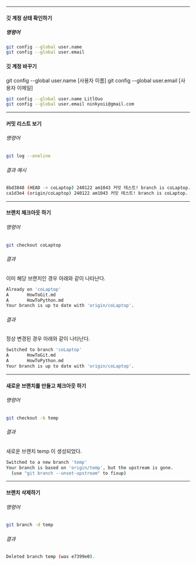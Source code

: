 ***
#### 깃 계정 상태 확인하기
##### 명령어
```bash
git config --global user.name
git config --global user.email
```

#### 깃 계정 바꾸기
git config --global user.name [사용자 이름]
git config --global user.email [사용자 이메일]
```bash
git config --global user.name LitlOuo
git config --global user.email ninkyoii@gmail.com
```




***
#### 커밋 리스트 보기 
###### 명령어
```bash
git log --oneline
```
###### 결과 예시
```bash
8bd3848 (HEAD -> coLaptop) 240122 am1043 커밋 테스트! branch is coLaptop. :)
ca1d3e4 (origin/coLaptop) 240122 am1043 커밋 테스트! branch is coLaptop. :)
````
***

#### 브랜치 체크아웃 하기
###### 명령어 
```bash
git checkout coLaptop
```
###### 결과
이미 해당 브랜치인 경우 아래와 같이 나타난다.
```bash
Already on 'coLaptop'
A       HowToGit.md
A       HowToPython.md
Your branch is up to date with 'origin/coLaptop'.
```
###### 결과
정상 변경된 경우 아래와 같이 나타난다.
```bash
Switched to branch 'coLaptop'
A       HowToGit.md
A       HowToPython.md
Your branch is up to date with 'origin/coLaptop'.
```
***
#### 새로운 브랜치를 만들고 체크아웃 하기
###### 명령어
```bash
git checkout -b temp
``` 
###### 결과
새로운 브랜치 temp 이 생성되었다.
```bash
Switched to a new branch 'temp'
Your branch is based on 'origin/temp', but the upstream is gone.
  (use "git branch --unset-upstream" to fixup)
```
***
#### 브랜치 삭제하기 
###### 명령어
```bash
git branch -d temp
```
###### 결과
```bash
Deleted branch temp (was e7399e0).
```
